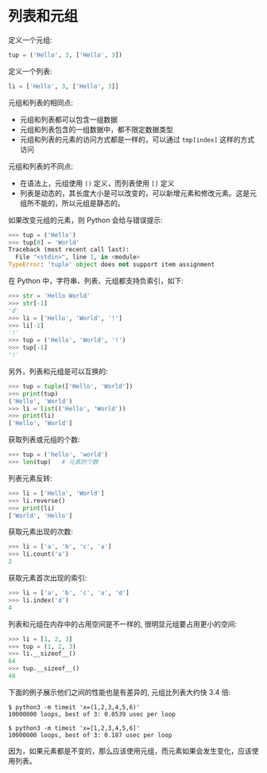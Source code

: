 # 列表和元组

定义一个元组:

```python
tup = ('Hello', 3, ['Hello', 3])
```

定义一个列表:

```python
li = ['Hello', 3, ['Hello', 3]]
```

元组和列表的相同点:

- 元组和列表都可以包含一组数据
- 元组和列表包含的一组数据中，都不限定数据类型
- 元组和列表的元素的访问方式都是一样的，可以通过 `tmp[index]` 这样的方式访问

元组和列表的不同点:

- 在语法上，元组使用 `()` 定义，而列表使用 `[]` 定义
- 列表是动态的，其长度大小是可以改变的，可以新增元素和修改元素。这是元组所不能的，所以元组是静态的。

如果改变元组的元素，则 Python 会给与错误提示:

```python
>>> tup = ('Hello')
>>> tup[0] = 'World'
Traceback (most recent call last):
  File "<stdin>", line 1, in <module>
TypeError: 'tuple' object does not support item assignment
```

在 Python 中，字符串、列表、元组都支持负索引，如下:

```python
>>> str = 'Hello World'
>>> str[-1]
'd'
>>> li = ['Hello', 'World', '!']
>>> li[-1]
'!'
>>> tup = ('Hello', 'World', '!')
>>> tup[-1]
'!'
```

另外，列表和元组是可以互换的:

```python
>>> tup = tuple(['Hello', 'World'])
>>> print(tup)
('Hello', 'World')
>>> li = list(('Hello', 'World'))
>>> print(li)
['Hello', 'World']
```

获取列表或元组的个数:

```python
>>> tup = ('hello', 'world')
>>> len(tup)   # 元素的个数
```

列表元素反转:

```python
>>> li = ['Hello', 'World']
>>> li.reverse()
>>> print(li)
['World', 'Hello']
```

获取元素出现的次数:

```python
>>> li = ['a', 'b', 'c', 'a']
>>> li.count('a')
2
```

获取元素首次出现的索引:

```python
>>> li = ['a', 'b', 'c', 'a', 'd']
>>> li.index('d')
4
```

列表和元组在内存中的占用空间是不一样的, 很明显元组要占用更小的空间:

```python
>>> li = [1, 2, 3]
>>> tup = (1, 2, 3)
>>> li.__sizeof__()
64
>>> tup.__sizeof__()
48
```

下面的例子展示他们之间的性能也是有差异的, 元组比列表大约快 3.4 倍:

```shell
$ python3 -m timeit 'x=(1,2,3,4,5,6)'
10000000 loops, best of 3: 0.0539 usec per loop

$ python3 -m timeit 'x=[1,2,3,4,5,6]'
10000000 loops, best of 3: 0.187 usec per loop
```

因为，如果元素都是不变的，那么应该使用元组，而元素如果会发生变化，应该使用列表。